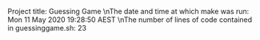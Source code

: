 Project title: Guessing Game
\nThe date and time at which make was run:
Mon 11 May 2020 19:28:50 AEST
\nThe number of lines of code contained in guessinggame.sh:
23
